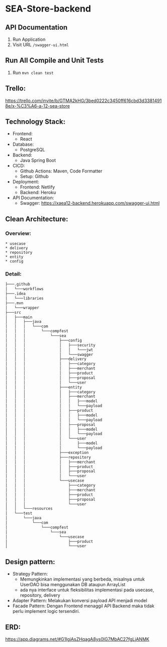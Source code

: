 # SEA-Store-backend

## API Documentation
1. Run Application
2. Visit URL `/swagger-ui.html`

## Run All Compile and Unit Tests
1. Run `mvn clean test`

## Trello:
https://trello.com/invite/b/GTMA2kHG/3bed0222c3450ff616cbd3d33814918e/x-%C3%A6-a-12-sea-store

## Technology Stack:
* Frontend: 
    * React
* Database: 
    * PostgreSQL
* Backend: 
    * Java Spring Boot
* CICD:
    * Github Actions: Maven, Code Formatter
    * Setup: Github
* Deployment:
   * Frontend: Netlify 
   * Backend: Heroku
* API Documentation:
   * Swagger: https://xaea12-backend.herokuapp.com/swagger-ui.html


## Clean Architecture:
### Overview:
	* usecase
	* delivery
	* repository
	* entity
	* config

### Detail:
```sh
├───.github
│   └───workflows
├───.idea
│   └───libraries
├───.mvn
│   └───wrapper
├───src
│   ├───main
│   │   ├───java
│   │   │   └───com
│   │   │       └───compfest
│   │   │           └───sea
│   │   │               ├───config
│   │   │               │   ├───security
│   │   │               │   │   └───jwt
│   │   │               │   └───swagger
│   │   │               ├───delivery
│   │   │               │   ├───category
│   │   │               │   ├───merchant
│   │   │               │   ├───product
│   │   │               │   ├───proposal
│   │   │               │   └───user
│   │   │               ├───entity
│   │   │               │   ├───category
│   │   │               │   ├───merchant
│   │   │               │   │   ├───model
│   │   │               │   │   └───payload
│   │   │               │   ├───product
│   │   │               │   │   ├───model
│   │   │               │   │   └───payload
│   │   │               │   ├───proposal
│   │   │               │   │   ├───model
│   │   │               │   │   └───payload
│   │   │               │   └───user
│   │   │               │       ├───model
│   │   │               │       └───payload
│   │   │               ├───exception
│   │   │               ├───repository
│   │   │               │   ├───merchant
│   │   │               │   ├───product
│   │   │               │   ├───proposal
│   │   │               │   └───user
│   │   │               └───usecase
│   │   │                   ├───category
│   │   │                   ├───merchant
│   │   │                   ├───product
│   │   │                   ├───proposal
│   │   │                   └───user
│   │   └───resources
│   └───test
│       └───java
│           └───com
│               └───compfest
│                   └───sea
│                       └───usecase
│                           ├───product
│                           └───user
```
## Design pattern:
* Strategy Pattern: 
	* Memungkinkan implementasi yang berbeda, misalnya untuk UserDAO bisa menggunakan DB ataupun ArrayList
	* ada nya interface untuk fleksibilitas implementasi pada usecase, repository, delivery
* Adapter Pattern: Melakukan konversi payload API menjadi model
* Facade Pattern: Dengan Frontend menaggil API Backend maka tidak perlu implement logic tersendiri.


## ERD:
https://app.diagrams.net/#G1IgjAsZHqagA8ys0IG7MbAC27fgLjANMK
